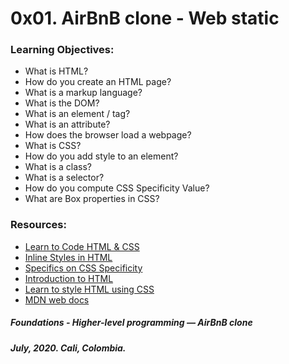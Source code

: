 # 0x01. AirBnB clone - Web static

### Learning Objectives:
* What is HTML?
* How do you create an HTML page?
* What is a markup language?
* What is the DOM?
* What is an element / tag?
* What is an attribute?
* How does the browser load a webpage?
* What is CSS?
* How do you add style to an element?
* What is a class?
* What is a selector?
* How do you compute CSS Specificity Value?
* What are Box properties in CSS?

### Resources:
* [Learn to Code HTML & CSS](https://learn.shayhowe.com/html-css/)
* [Inline Styles in HTML](https://www.codecademy.com/articles/html-inline-styles)
* [Specifics on CSS Specificity](https://css-tricks.com/specifics-on-css-specificity/)
* [Introduction to HTML](https://developer.mozilla.org/en-US/docs/Learn/HTML/Introduction_to_HTML)
* [Learn to style HTML using CSS](https://developer.mozilla.org/en-US/docs/Learn/CSS)
* [MDN web docs](https://developer.mozilla.org/en-US/)

##### Foundations - Higher-level programming ― AirBnB clone
##### July, 2020. Cali, Colombia.